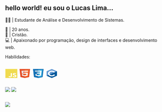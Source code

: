 ## hello world! eu sou o Lucas Lima...

<div>
👨‍💻 | Estudante de Análise e Desenvolvimento de Sistemas.  
  
📌 | 20 anos.    
🙏 | Cristão.    
💻 | Apaixonado por programação, design de interfaces e desenvolvimento web. 
</div>

Habilidades:
<div style="display: inline_block"><br>
  <img align="center" alt="Lucas-Js" height="30" width="40" src="https://raw.githubusercontent.com/devicons/devicon/master/icons/javascript/javascript-plain.svg">
  <img align="center" alt="Lucas-HTML" height="30" width="40" src="https://raw.githubusercontent.com/devicons/devicon/master/icons/html5/html5-original.svg">
  <img align="center" alt="Lucas-CSS" height="30" width="40" src="https://raw.githubusercontent.com/devicons/devicon/master/icons/css3/css3-original.svg">
  <img align="center" alt="Lucas-C" height="30" width="40" src="https://raw.githubusercontent.com/devicons/devicon/master/icons/c/c-original.svg">
</div>
  
  ##

<div>
  <img height="180em" src=https://github-readme-stats.vercel.app/api?username=lucaslima04&show_icons=true&theme=great-gatsby&rank_icon=github&hide_title=true>
  
  <img height="180em" src="https://github-readme-stats.vercel.app/api/top-langs/?username=lucaslima04&layout=donut&theme=great-gatsby&hide_title=true">
</div>

##

  <div>
    <a href="https://www.linkedin.com/in/
lucas-lima-4b8134291" target="_blank"><img src="https://img.shields.io/badge/-LinkedIn-%230077B5?style=for-the-badge&logo=linkedin&logoColor=white" target="_blank"></a> 
  </div>
